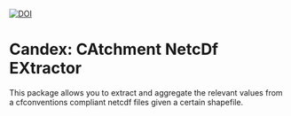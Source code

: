 [![DOI](https://zenodo.org/badge/DOI/10.5281/zenodo.2628350.svg)](https://doi.org/10.5281/zenodo.2628350)

# Candex: CAtchment NetcDf EXtractor
This package allows you to extract and aggregate the relevant values from a
cfconventions compliant netcdf files given a certain shapefile.


